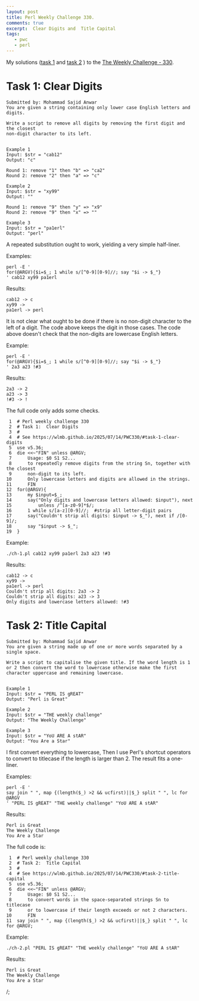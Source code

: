 ```yaml
---
layout: post
title: Perl Weekly Challenge 330.
comments: true
excerpt:  Clear Digits and  Title Capital
tags:
   - pwc
   - perl
---
```


My solutions
([task 1](https://github.com/wlmb/perlweeklychallenge-club/blob/master/challenge-330/wlmb/perl/ch-1.pl)
and
[task 2](https://github.com/wlmb/perlweeklychallenge-club/blob/master/challenge-330/wlmb/perl/ch-2.pl)
)
to the  [The Weekly Challenge - 330](https://theweeklychallenge.org/blog/perl-weekly-challenge-330).


# Task 1: Clear Digits

    Submitted by: Mohammad Sajid Anwar
    You are given a string containing only lower case English letters and digits.
    
    Write a script to remove all digits by removing the first digit and the closest
    non-digit character to its left.
    
    
    Example 1
    Input: $str = "cab12"
    Output: "c"
    
    Round 1: remove "1" then "b" => "ca2"
    Round 2: remove "2" then "a" => "c"
    
    Example 2
    Input: $str = "xy99"
    Output: ""
    
    Round 1: remove "9" then "y" => "x9"
    Round 2: remove "9" then "x" => ""
    
    Example 3
    Input: $str = "pa1erl"
    Output: "perl"

A repeated substitution ought to work, yielding a very simple half-liner.

Examples:

    perl -E '
    for(@ARGV){$i=$_; 1 while s/[^0-9][0-9]//; say "$i -> $_"}
    ' cab12 xy99 pa1erl

Results:

    cab12 -> c
    xy99 ->
    pa1erl -> perl

It is not clear what ought to be done if there is no non-digit
character to the left of a digit. The code above keeps the digit in
those cases. The code above doesn't check that the non-digits are
lowercase English letters.

Example:

    perl -E '
    for(@ARGV){$i=$_; 1 while s/[^0-9][0-9]//; say "$i -> $_"}
    ' 2a3 a23 !#3

Results:

    2a3 -> 2
    a23 -> 3
    !#3 -> !

The full code only adds some checks.

     1  # Perl weekly challenge 330
     2  # Task 1:  Clear Digits
     3  #
     4  # See https://wlmb.github.io/2025/07/14/PWC330/#task-1-clear-digits
     5  use v5.36;
     6  die <<~"FIN" unless @ARGV;
     7      Usage: $0 S1 S2...
     8      to repeatedly remove digits from the string Sn, together with the closest
     9      non-digit to its left.
    10      Only lowercase letters and digits are allowed in the strings.
    11      FIN
    12  for(@ARGV){
    13      my $input=$_;
    14      say("Only digits and lowercase letters allowed: $input"), next
    15          unless /^[a-z0-9]*$/;
    16      1 while s/[a-z][0-9]//;  #strip all letter-digit pairs
    17      say("Couldn't strip all digits: $input -> $_"), next if /[0-9]/;
    18      say "$input -> $_";
    19  }

Example:

    ./ch-1.pl cab12 xy99 pa1erl 2a3 a23 !#3

Results:

    cab12 -> c
    xy99 ->
    pa1erl -> perl
    Couldn't strip all digits: 2a3 -> 2
    Couldn't strip all digits: a23 -> 3
    Only digits and lowercase letters allowed: !#3


# Task 2: Title Capital

    Submitted by: Mohammad Sajid Anwar
    You are given a string made up of one or more words separated by a
    single space.
    
    Write a script to capitalise the given title. If the word length is 1
    or 2 then convert the word to lowercase otherwise make the first
    character uppercase and remaining lowercase.
    
    
    Example 1
    Input: $str = "PERL IS gREAT"
    Output: "Perl is Great"
    
    Example 2
    Input: $str = "THE weekly challenge"
    Output: "The Weekly Challenge"
    
    Example 3
    Input: $str = "YoU ARE A stAR"
    Output: "You Are a Star"

I first convert everything to lowercase, Then I use Perl's shortcut
operators to convert to titlecase if the length is larger than 2. The
result fits a one-liner.

Examples:

    perl -E '
    say join " ", map {(length($_) >2 && ucfirst)||$_} split " ", lc for @ARGV
    ' "PERL IS gREAT" "THE weekly challenge" "YoU ARE A stAR"

Results:

    Perl is Great
    The Weekly Challenge
    You Are a Star

The full code is:

     1  # Perl weekly challenge 330
     2  # Task 2:  Title Capital
     3  #
     4  # See https://wlmb.github.io/2025/07/14/PWC330/#task-2-title-capital
     5  use v5.36;
     6  die <<~"FIN" unless @ARGV;
     7      Usage: $0 S1 S2...
     8      to convert words in the space-separated strings Sn to titlecase
     9      or to lowercase if their length exceeds or not 2 characters.
    10      FIN
    11  say join " ", map {(length($_) >2 && ucfirst)||$_} split " ", lc for @ARGV;

Example:

    ./ch-2.pl "PERL IS gREAT" "THE weekly challenge" "YoU ARE A stAR"

Results:

    Perl is Great
    The Weekly Challenge
    You Are a Star

/;

